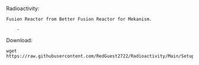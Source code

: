 Radioactivity: 

    Fusion Reactor from Better Fusion Reactor for Mekanism.

        -

Download: 

    wget https://raw.githubusercontent.com/RedGuest2722/Radioactivity/Main/Setup.lua